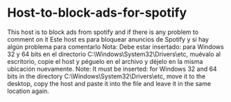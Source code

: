 # Host-to-block-ads-for-spotify
This host is to block ads from spotify and if there is any problem to comment on it
Este host es para bloquear anuncios de Spotify y si hay algún problema para comentarlo
Nota: Debe estar insertado: para Windows 32 y 64 bits en el directorio C:\Windows\System32\Drivers\etc, muévalo al escritorio, copie el host y péguelo en el archivo y déjelo en la misma ubicación nuevamente.
Note: It must be inserted: for Windows 32 and 64 bits in the directory C:\Windows\System32\Drivers\etc, move it to the desktop, copy the host and paste it into the file and leave it in the same location again.
